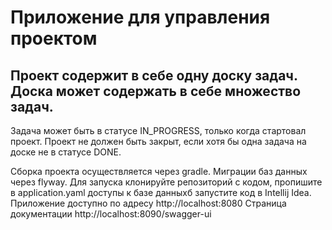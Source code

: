 # Приложение для управления проектом
## Проект содержит в себе одну доску задач. Доска может содержать в себе множество задач.
Задача может быть в статусе IN_PROGRESS, только когда стартовал проект. Проект 
не должен быть закрыт, если хотя бы одна задача на доске не в статусе DONE.

Сборка проекта осуществляется через gradle. Миграции баз данных через flyway.
Для запуска клонируйте репозиторий с кодом, пропишите в application.yaml 
доступы к базе данныхб запустите код в Intellij Idea.
Приложение доступно по адресу http://localhost:8080
Страница документации http://localhost:8090/swagger-ui
